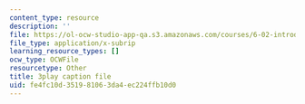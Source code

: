 ```yaml
---
content_type: resource
description: ''
file: https://ol-ocw-studio-app-qa.s3.amazonaws.com/courses/6-02-introduction-to-eecs-ii-digital-communication-systems-fall-2012/fe4fc10d351981063da4ec224ffb10d0_jQM_gpIXBFs.srt
file_type: application/x-subrip
learning_resource_types: []
ocw_type: OCWFile
resourcetype: Other
title: 3play caption file
uid: fe4fc10d-3519-8106-3da4-ec224ffb10d0
---
```

